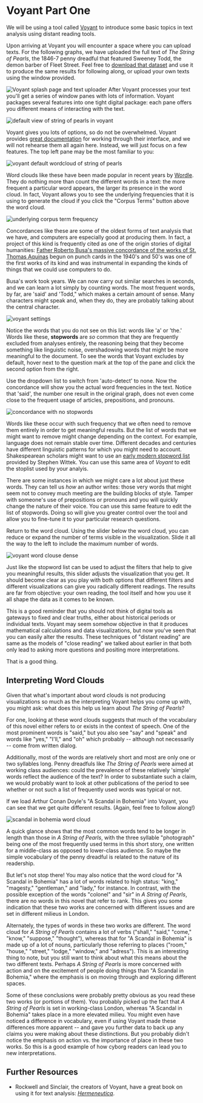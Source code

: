 # Voyant Part One

We will be using a tool called [Voyant](http://voyant-tools.org/) to introduce some basic topics in text analysis using distant reading tools.

Upon arriving at Voyant you will encounter a space where you can upload texts. For the following graphs, we have uploaded the full text of _The String of Pearls_, the 1846-7 penny dreadful that featured Sweeney Todd, the demon barber of Fleet Street. Feel free to [download that dataset](/assets/the-string-of-pearls-full.txt) and use it to produce the same results for following along, or upload your own texts using the window provided.

![Voyant splash page and text uploader](/assets/cyborg-readers/voyant-splash-page.jpg)
After Voyant processes your text you'll get a series of window panes with lots of information. Voyant packages several features into one tight digital package: each pane offers you different means of interacting with the text.

![default view of string of pearls in voyant](/assets/cyborg-readers/voyant-overview.jpg)

Voyant gives you lots of options, so do not be overwhelmed. Voyant provides [great documentation](http://docs.voyant-tools.org/start/) for working through their interface, and we will not rehearse them all again here. Instead, we will just focus on a few features. The top left pane may be the most familiar to you:

![voyant default wordcloud of string of pearls](/assets/cyborg-readers/voyant-word-cloud-default.jpg)

Word clouds like these have been made popular in recent years by [Wordle](http://www.wordle.net/). They do nothing more than count the different words in a text: the more frequent a particular word appears, the larger its presence in the word cloud. In fact, Voyant allows you to see the underlying frequencies that it is using to generate the cloud if you click the "Corpus Terms" button above the word cloud.

![underlying corpus term frequency](/assets/cyborg-readers/voyant-term-frequencies.jpg)

Concordances like these are some of the oldest forms of text analysis that we have, and computers are especially good at producing them. In fact, a project of this kind is frequently cited as one of the origin stories of digital humanities: [Father Roberto Busa's massive concordance of the works of St. Thomas Aquinas](http://www.historyofinformation.com/expanded.php?id=2321) begun on punch cards in the 1940's and 50's was one of the first works of its kind and was instrumental in expanding the kinds of things that we could use computers to do.

Busa's work took years. We can now carry out similar searches in seconds, and we can learn a lot simply by counting words. The most frequent words, by far, are 'said' and 'Todd," which makes a certain amount of sense. Many characters might speak and, when they do, they are probably talking about the central character.

<img src="/assets/cyborg-readers/voyant-settings.jpg" alt="voyant settings" class="img-right"/>

Notice the words that you do not see on this list: words like 'a' or 'the.' Words like these, **stopwords** are _so_ common that they are frequently excluded from analyses entirely, the reasoning being that they become something like linguistic noise, overshadowing words that might be more meaningful to the document. To see the words that Voyant excludes by default, hover next to the question mark at the top of the pane and click the second option from the right.

Use the dropdown list to switch from 'auto-detect' to none. Now the concordance will show you the actual word frequencies in the text. Notice that 'said', the number one result in the original graph, does not even come close to the frequent usage of articles, prepositions, and pronouns.

![concordance with no stopwords](/assets/cyborg-readers/stopword-free-concordance.jpg)

Words like these occur with such frequency that we often need to remove them entirely in order to get meaningful results. But the list of words that we might want to remove might change depending on the context. For example, language does not remain stable over time. Different decades and centuries have different linguistic patterns for which you might need to account. Shakespearean scholars might want to use an [early modern stopword list](file.path/assets/early-modern-stopwords.txt) provided by Stephen Wittek. You can use this same area of _Voyant_ to edit the stoplist used by your analyis.

There are some instances in which we might care a lot about just these words. They can tell us _how_ an author writes: those very words that might seem not to convey much meeting are the building blocks of style. Tamper with someone's use of prepositions or pronouns and you will quickly change the nature of their voice. You can use this same feature to edit the list of stopwords. Doing so will give you greater control over the tool and allow you to fine-tune it to your particular research questions.

Return to the word cloud. Using the slider below the word cloud, you can reduce or expand the number of terms visible in the visualization. Slide it all the way to the left to include the maximum number of words.

![voyant word clouse dense](/assets/cyborg-readers/voyant-word-cloud-dense.jpg)

Just like the stopword list can be used to adjust the filters that help to give you meaningful results, this slider adjusts the visualization that you get. It should become clear as you play with both options that different filters and different visualizations can give you radically different readings. The results are far from objective: your own reading, the tool itself and how you use it all shape the data as it comes to be known.

This is a good reminder that you should not think of digital tools as gateways to fixed and clear truths, either about historical periods or individual texts. Voyant may seem somehow objective in that it produces mathematical calculations and data visualizations, but now you've seen that you can easily alter the results. These techniques of "distant reading" are same as the models of "close reading" we talked about earlier in that both only lead to asking more questions and positing more interpretations.

That is a good thing.

## Interpreting Word Clouds

Given that what's important about word clouds is not producing visualizations so much as the interpreting Voyant helps you come up with, you might ask: what does this help us learn about _The String of Pearls_?

For one, looking at these word clouds suggests that much of the vocabulary of this novel either refers to or exists in the context of speech.  One of the most prominent words is "said," but you also see "say" and "speak" and words like "yes," "I'll," and "oh" which probably -- although not necessarily -- come from written dialog.

Additionally, most of the words are relatively short and most are only one or two syllables long.  Penny dreadfuls like _The String of Pearls_ were aimed at working class audiences: could the prevalence of these relatively 'simple' words reflect the audience of the text? In order to substantiate such a claim, we would probably want to look at other publications of the period to see whether or not such a list of frequently used words was typical or not.

If we load Arthur Conan Doyle's "A Scandal in Bohemia" into Voyant, you can see that we get quite different results. \(Again, feel free to follow along!\)

![scandal in bohemia word cloud](/assets/cyborg-readers/scandal-in-bohemia-word-cloud.jpg)

A quick glance shows that the most common words tend to be longer in length than those in _A String of Pearls_, with the three syllable "photograph" being one of the most frequently used terms in this short story, one written for a middle-class as opposed to lower-class audience. So maybe the simple vocabulary of the penny dreadful is related to the nature of its readership.

But let's not stop there! You may also notice that the word cloud for "A Scandal in Bohemia" has a lot of words related to high status: "king," "magesty," "gentleman," and "lady," for instance. In contrast, with the possible exception of the words "colonel" and "sir" in _A String of Pearls_, there are no words in this novel that refer to rank. This gives you some indication that these two works are concerned with different issues and are set in different milieus in London.

Alternately, the types of words in these two works are different. The word cloud for _A String of Pearls_ contains a lot of verbs \("shall," "said," "come," "know," "suppose," "thought"\), whereas that for "A Scandal in Bohemia" is made up of a lot of nouns, particularly those referring to places \("room," "house," "street," "lodge," "window," and "adress"\). This is an interesting thing to note, but you still want to think about what this means about the two different texts. Perhaps _A String of Pearls_ is more concerned with action and on the excitement of people doing things than "A Scandal in Bohemia," where the emphasis is on moving through and exploring different spaces.

Some of these conclusions were probably pretty obvious as you read these two works \(or portions of them\). You probably picked up the fact that _A String of Pearls_ is set in working-class London, whereas "A Scandal in Bohemia" takes place in a more elevated milieu. You might even have noticed a difference in vocabulary, even if using Voyant made these differences more apparent -- and gave you further data to back up any claims you were making about these distinctions. But you probably didn't notice the emphasis on action vs. the importance of place in these two works. So this is a good example of how cyborg readers can lead you to new interpretations.

## Further Resources

* Rockwell and Sinclair, the creators of Voyant, have a great book on using it for text analysis: *[Hermeneutica](https://mitpress.mit.edu/books/hermeneutica)*.